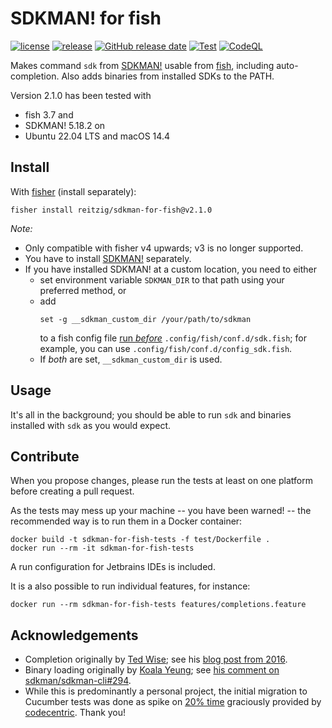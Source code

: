 # SDKMAN! for fish

[![license](https://img.shields.io/github/license/reitzig/sdkman-for-fish.svg)](https://github.com/reitzig/sdkman-for-fish/blob/main/LICENSE)
[![release](https://img.shields.io/github/release/reitzig/sdkman-for-fish.svg)](https://github.com/reitzig/sdkman-for-fish/releases/latest)
[![GitHub release date](https://img.shields.io/github/release-date/reitzig/sdkman-for-fish.svg)](https://github.com/reitzig/sdkman-for-fish/releases)
[![Test](https://github.com/reitzig/sdkman-for-fish/workflows/Tests/badge.svg?branch=main&event=push)](https://github.com/reitzig/sdkman-for-fish/actions?query=workflow%3ATests+branch%3Amain+event%3Apush++)
[![CodeQL](https://github.com/reitzig/sdkman-for-fish/actions/workflows/codeql.yml/badge.svg)](https://github.com/reitzig/sdkman-for-fish/actions/workflows/codeql.yml)

Makes command `sdk` from [SDKMAN!] usable from [fish], including auto-completion.
Also adds binaries from installed SDKs to the PATH.

Version 2.1.0 has been tested with 

 - fish 3.7 and 
 - SDKMAN! 5.18.2 on
 - Ubuntu 22.04 LTS and macOS 14.4

## Install

With [fisher] (install separately):

```
fisher install reitzig/sdkman-for-fish@v2.1.0
```

_Note:_ 

 - Only compatible with fisher v4 upwards; v3 is no longer supported.
 - You have to install [SDKMAN!] separately.
 - If you have installed SDKMAN! at a custom location, you need to either
   - set environment variable `SDKMAN_DIR` to that path using your preferred method, or 
   - add
     ```fish
     set -g __sdkman_custom_dir /your/path/to/sdkman
     ```
     to a fish config file
       [run _before_](https://fishshell.com/docs/current/language.html#configuration-files)
     `.config/fish/conf.d/sdk.fish`;
     for example, you can use `.config/fish/conf.d/config_sdk.fish`.
   - If _both_ are set, `__sdkman_custom_dir` is used.

## Usage

It's all in the background; you should be able to run `sdk` and
binaries installed with `sdk` as you would expect.

## Contribute

When you propose changes, 
please run the tests at least on one platform before creating a pull request.

As the tests may mess up your machine
-- you have been warned! -- 
the recommended way is to run them in a Docker container:

```fish
docker build -t sdkman-for-fish-tests -f test/Dockerfile .
docker run --rm -it sdkman-for-fish-tests
```

A run configuration for Jetbrains IDEs is included.

It is a also possible to run individual features, for instance:

```fish
docker run --rm sdkman-for-fish-tests features/completions.feature
```

## Acknowledgements

 * Completion originally by [Ted Wise](https://github.com/ctwise); see his
     [blog post from 2016](http://tedwise.com/2016/02/26/using-sdkman-with-the-fish-shell).
 * Binary loading originally by [Koala Yeung](https://github.com/yookoala);
     see [his comment on sdkman/sdkman-cli#294](https://github.com/sdkman/sdkman-cli/issues/294#issuecomment-318252058).
 * While this is predominantly a personal project,
   the initial migration to Cucumber tests was done as spike on
     [20% time](https://en.wikipedia.org/wiki/20%25_Project) 
   graciously provided by 
     [codecentric](https://codecentric.de).
   Thank you!

[SDKMAN!]: https://github.com/sdkman/sdkman-cli
[fish]: https://fishshell.com/
[fisher]: https://github.com/jorgebucaran/fisher
